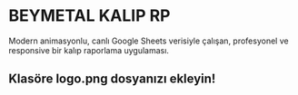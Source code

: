 # BEYMETAL KALIP RP
Modern animasyonlu, canlı Google Sheets verisiyle çalışan, profesyonel ve responsive bir kalıp raporlama uygulaması.

## Klasöre logo.png dosyanızı ekleyin!
